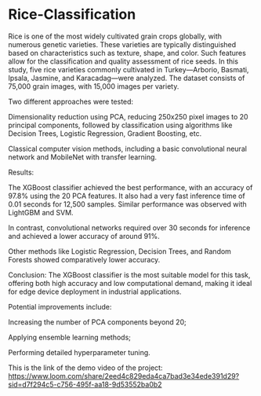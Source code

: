 # Rice-Classification
Rice is one of the most widely cultivated grain crops globally, with numerous genetic varieties. These varieties are typically distinguished based on characteristics such as texture, shape, and color. Such features allow for the classification and quality assessment of rice seeds. In this study, five rice varieties commonly cultivated in Turkey—Arborio, Basmati, Ipsala, Jasmine, and Karacadag—were analyzed. The dataset consists of 75,000 grain images, with 15,000 images per variety.

Two different approaches were tested:

Dimensionality reduction using PCA, reducing 250x250 pixel images to 20 principal components, followed by classification using algorithms like Decision Trees, Logistic Regression, Gradient Boosting, etc.

Classical computer vision methods, including a basic convolutional neural network and MobileNet with transfer learning.

Results:

The XGBoost classifier achieved the best performance, with an accuracy of 97.8% using the 20 PCA features. It also had a very fast inference time of 0.01 seconds for 12,500 samples. Similar performance was observed with LightGBM and SVM.

In contrast, convolutional networks required over 30 seconds for inference and achieved a lower accuracy of around 91%.

Other methods like Logistic Regression, Decision Trees, and Random Forests showed comparatively lower accuracy.

Conclusion:
The XGBoost classifier is the most suitable model for this task, offering both high accuracy and low computational demand, making it ideal for edge device deployment in industrial applications.

Potential improvements include:

Increasing the number of PCA components beyond 20;

Applying ensemble learning methods;

Performing detailed hyperparameter tuning.

This is the link of the demo video of the project: https://www.loom.com/share/2eed4c829eda4ca7bad3e34ede391d29?sid=d7f294c5-c756-495f-aa18-9d53552ba0b2
